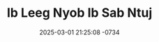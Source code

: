 ---
layout: movie-video-data
date: 2025-03-01 21:25:08 -0734
categories: movie

# Site Attributes
title: "Ib Leeg Nyob Ib Sab Ntuj"
permalink: "/movie/Ib_Leeg_Nyob_Ib_Sab_Ntuj"

# Movie Attributes
synopsis: "Ib leeg nyob ib sab ntuj, yog ib zaj dab neeg qhia txog Poj Qaib thiab Nkauj See lawv txoj kev hlub. Yeej suab yog ib tug tub Hmoob Asmelikas, Poj Qaib thiab Nkauj see nkawv yog nkauj hmoob thaib. Tiamsis poj qaib thiab yeej suab nkawv yog muam yug nus yug. Yeej suab thiaj tau mus saib poj qaib lawv tim thaibteb. nkawv sib pom sib nyiam heev, tiam sis nkawv ib leeg nyob ib sab ntuj tsis paub hais tias nkawv txoj kev hlub yuav zoo li cas. hos nkauj see yog ib tug ntxhais ntsuag nrig niam ntxawm thiab txiv ntxawm nyob xwb. niam ntxawm thiab txiv ntxawm tsis nyiam, tau coj nkauj see mus nrauj zoo, tiam sis nkauj see hmoov zoo yeej suab thiaj khaws tau nkauj see. Yeej suab hlub nkauj see heev tabsis ib leeg nyob ib sab ntuj tsis paub xyov yuav ua li cas. yog li no thiaj tshwm zaj dab neeg ib leeg nyob ib sab ntuj. "
producer: "World Video Promotions"
director: ""
writer: ""
video_link: "https://youtu.be/kEvtCWlBzaY?si=KKOlPHAGerSAajTO"
genre: ""
year: ""
release_type: ""
storage: "Center for Hmong Studies"
thumbnail: "/assets/images/movie_thumbnails/Ib Leeg Nyob Ib Sab Ntuj.jpeg"
publishing_company: "World Video Promotions"

# Sequels + Parts
base_movie: ""
total_parts: 
sequel: ""

# Movie Cast
cast:
- name: "Hnub Yaj"
- name: "See kwm"
- name: "Tswj Fwm Vaj"
- name: "Vanida Lis"
- name: "Moos Yaj"
- name: "Suav Yaj"
- name: "Vaj Vaj"
---